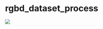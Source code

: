 # rgbd_dataset_process
[![](https://bb-embed.herokuapp.com/embed?v=BV1Ke411T7V9)]( https://www.bilibili.com/video/BV1Ke411T7V9?share_source=copy_web&vd_source=9e0d75e1291c4746cf32f2a82d2e0b4a)
